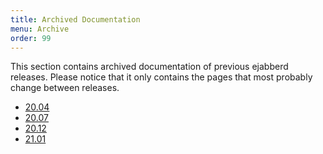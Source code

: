 ```yaml
---
title: Archived Documentation
menu: Archive
order: 99
---
```


This section contains archived documentation of previous ejabberd releases.
Please notice that it only contains the pages that most probably change between releases.

* [20.04](/archive/20_04/)
* [20.07](/archive/20_07/)
* [20.12](/archive/20_12/)
* [21.01](/archive/21_01/)
